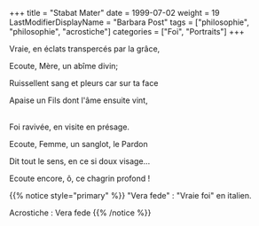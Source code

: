 +++
title = "Stabat Mater"
date = 1999-07-02
weight = 19
LastModifierDisplayName = "Barbara Post"
tags = ["philosophie", "philosophie", "acrostiche"]
categories = ["Foi", "Portraits"]
+++

Vraie, en éclats transpercés par la grâce,

Ecoute, Mère, un abîme divin;

Ruissellent sang et pleurs car sur ta face

Apaise un Fils dont l'âme ensuite vint,

 \
Foi ravivée, en visite en présage.

Ecoute, Femme, un sanglot, le Pardon

Dit tout le sens, en ce si doux visage...

Ecoute encore, ô, ce chagrin profond !

{{% notice style="primary" %}}
\"Vera fede\" : \"Vraie foi\" en italien.

Acrostiche : Vera fede
{{% /notice %}}
